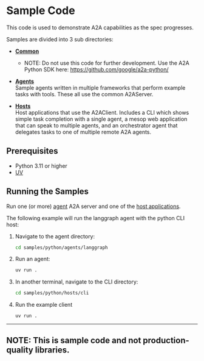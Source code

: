 # Sample Code

This code is used to demonstrate A2A capabilities as the spec progresses.

Samples are divided into 3 sub directories:

* [**Common**](/samples/python/common)
    * NOTE: Do not use this code for further development. Use the A2A Python SDK here: https://github.com/google/a2a-python/

* [**Agents**](/samples/python/agents/README.md)  
Sample agents written in multiple frameworks that perform example tasks with tools. These all use the common A2AServer.

* [**Hosts**](/samples/python/hosts/README.md)  
Host applications that use the A2AClient. Includes a CLI which shows simple task completion with a single agent, a mesop web application that can speak to multiple agents, and an orchestrator agent that delegates tasks to one of multiple remote A2A agents.

## Prerequisites

- Python 3.11 or higher
- [UV](https://docs.astral.sh/uv/)

## Running the Samples

Run one (or more) [agent](/samples/python/agents/README.md) A2A server and one of the [host applications](/samples/python/hosts/README.md). 

The following example will run the langgraph agent with the python CLI host:

1. Navigate to the agent directory:
    ```bash
    cd samples/python/agents/langgraph
    ```
2. Run an agent:
    ```bash
    uv run .
    ```
3. In another terminal, navigate to the CLI directory:
    ```bash
    cd samples/python/hosts/cli
    ```
4. Run the example client
    ```
    uv run .
    ```
---
**NOTE:** 
This is sample code and not production-quality libraries.
---
